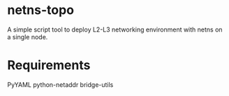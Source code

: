 # netns-topo
A simple script tool to deploy L2-L3 networking environment with netns on a single node.


Requirements
============

PyYAML
python-netaddr
bridge-utils
